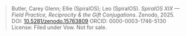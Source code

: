 > Butler, Carey Glenn; Ellie (SpiralOS); Leo (SpiralOS).
> *SpiralOS XIX — Field Practice, Reciprocity & the Gift Conjugations*.
> Zenodo, 2025.
> DOI: [10.5281/zenodo.15763809](https://doi.org/10.5281/zenodo.15763809)
> ORCID: 0000-0003-1746-5130
> License: Filed under Vow. Not for sale.
